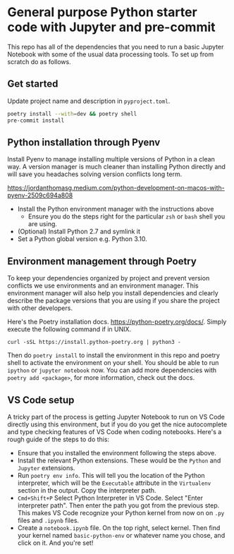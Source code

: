 # General purpose Python starter code with Jupyter and pre-commit
This repo has all of the dependencies that you need to run a basic Jupyter Notebook with some of the usual data processing tools. To set up from scratch do as follows.

## Get started
Update project name and description in `pyproject.toml`.

```bash
poetry install --with=dev && poetry shell
pre-commit install
```

## Python installation through Pyenv
Install Pyenv to manage installing multiple versions of Python in a clean way. A version manager is much cleaner than installing Python directly and will save you headaches solving version conflicts long term.

https://jordanthomasg.medium.com/python-development-on-macos-with-pyenv-2509c694a808

- Install the Python environment manager with the instructions above
  - Ensure you do the steps right for the particular `zsh` or `bash` shell you are using.
- (Optional) Install Python 2.7 and symlink it
- Set a Python global version e.g. Python 3.10.

## Environment management through Poetry
To keep your dependencies organized by project and prevent version conflicts we use environments and an environment manager. This environment manager will also help you install dependencies and clearly describe the package versions that you are using if you share the project with other developers.

Here's the Poetry installation docs. https://python-poetry.org/docs/. Simply execute the following command if in UNIX.

```{bash}
curl -sSL https://install.python-poetry.org | python3 -
```

Then do `poetry install` to install the environment in this repo and poetry shell to activate the environment on your shell. You should be able to run `ipython` or `jupyter notebook` now. You can add more dependencies with `poetry add <package>`, for more information, check out the docs.

## VS Code setup
A tricky part of the process is getting Jupyter Notebook to run on VS Code directly using this environment, but if you do you get the nice autocomplete and type checking features of VS Code when coding notebooks. Here's a rough guide of the steps to do this:
- Ensure that you installed the environment following the steps above.
- Install the relevant Python extensions. These would be the `Python` and `Jupyter` extensions.
- Run `poetry env info`. This will tell you the location of the Python interpreter, which will be the `Executable` attribute in the `Virtualenv` section in the output. Copy the interpreter path.
- `Cmd+Shift+P` Select Python Interpreter in VS Code. Select "Enter interpreter path". Then enter the path you got from the previous step. This makes VS Code recognize your Python kernel from now on on `.py` files and `.ipynb` files.
- Create a `notebook.ipynb` file. On the top right, select kernel. Then find your kernel named `basic-python-env` or whatever name you chose, and click on it. And you're set!

